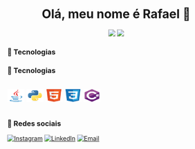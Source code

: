 
<h1 align="center">Olá, meu nome é Rafael 👋</h1>

<div align="center">
  <img height="180em" src="https://github-readme-stats.vercel.app/api?username=rafael-cleber&show_icons=true&theme=radical&include_all_commits=true&count_private=true"/>
  <img height="180em" src="https://github-readme-stats.vercel.app/api/top-langs/?username=rafael-cleber&layout=compact&langs_count=7&theme=radical"/>
</div>


### 🚀 Tecnologias

### 🚀 Tecnologias

<div style="display: inline_block"><br/>
  <img align="center" alt="Java" height="30" width="40" src="https://raw.githubusercontent.com/devicons/devicon/master/icons/java/java-original.svg">
  <img align="center" alt="Python" height="30" width="40" src="https://raw.githubusercontent.com/devicons/devicon/master/icons/python/python-original.svg">
  <img align="center" alt="HTML" height="30" width="40" src="https://raw.githubusercontent.com/devicons/devicon/master/icons/html5/html5-original.svg">
  <img align="center" alt="CSS" height="30" width="40" src="https://raw.githubusercontent.com/devicons/devicon/master/icons/css3/css3-original.svg">
  <img align="center" alt="CSharp" height="30" width="40" src="https://raw.githubusercontent.com/devicons/devicon/master/icons/csharp/csharp-original.svg">
</div>


<br/>

### 📱 Redes sociais

[![Instagram](https://img.shields.io/badge/Instagram-purple?style=for-the-badge&logo=instagram&logoColor=white)](https://instagram.com/rafael__cleber) 
[![LinkedIn](https://img.shields.io/badge/LinkedIn-blue?style=for-the-badge&logo=linkedin&logoColor=white)](https://linkedin.com/in/)
[![Email](https://img.shields.io/badge/Gmail-D14836?style=for-the-badge&logo=gmail&logoColor=white)](mailto:rafaelcleber@hotmail.com)
